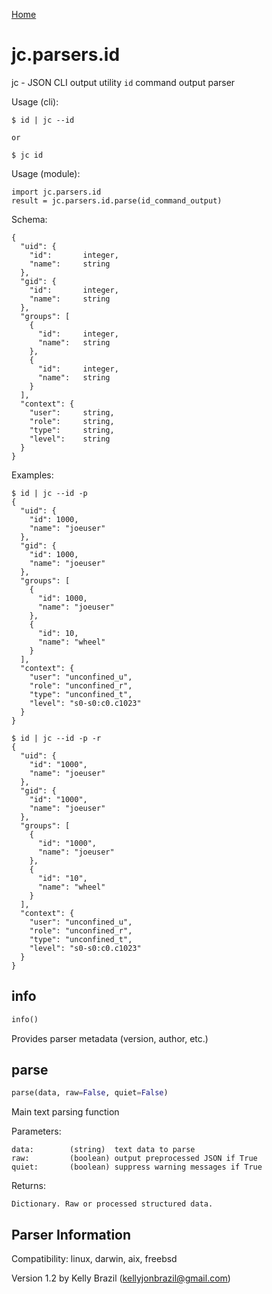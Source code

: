 [Home](https://kellyjonbrazil.github.io/jc/)

# jc.parsers.id
jc - JSON CLI output utility `id` command output parser

Usage (cli):

    $ id | jc --id

    or

    $ jc id

Usage (module):

    import jc.parsers.id
    result = jc.parsers.id.parse(id_command_output)

Schema:

    {
      "uid": {
        "id":       integer,
        "name":     string
      },
      "gid": {
        "id":       integer,
        "name":     string
      },
      "groups": [
        {
          "id":     integer,
          "name":   string
        },
        {
          "id":     integer,
          "name":   string
        }
      ],
      "context": {
        "user":     string,
        "role":     string,
        "type":     string,
        "level":    string
      }
    }

Examples:

    $ id | jc --id -p
    {
      "uid": {
        "id": 1000,
        "name": "joeuser"
      },
      "gid": {
        "id": 1000,
        "name": "joeuser"
      },
      "groups": [
        {
          "id": 1000,
          "name": "joeuser"
        },
        {
          "id": 10,
          "name": "wheel"
        }
      ],
      "context": {
        "user": "unconfined_u",
        "role": "unconfined_r",
        "type": "unconfined_t",
        "level": "s0-s0:c0.c1023"
      }
    }

    $ id | jc --id -p -r
    {
      "uid": {
        "id": "1000",
        "name": "joeuser"
      },
      "gid": {
        "id": "1000",
        "name": "joeuser"
      },
      "groups": [
        {
          "id": "1000",
          "name": "joeuser"
        },
        {
          "id": "10",
          "name": "wheel"
        }
      ],
      "context": {
        "user": "unconfined_u",
        "role": "unconfined_r",
        "type": "unconfined_t",
        "level": "s0-s0:c0.c1023"
      }
    }


## info
```python
info()
```
Provides parser metadata (version, author, etc.)

## parse
```python
parse(data, raw=False, quiet=False)
```

Main text parsing function

Parameters:

    data:        (string)  text data to parse
    raw:         (boolean) output preprocessed JSON if True
    quiet:       (boolean) suppress warning messages if True

Returns:

    Dictionary. Raw or processed structured data.

## Parser Information
Compatibility:  linux, darwin, aix, freebsd

Version 1.2 by Kelly Brazil (kellyjonbrazil@gmail.com)
